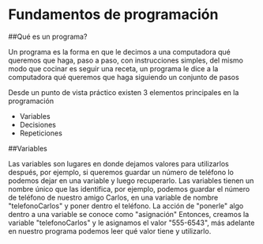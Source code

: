# Fundamentos de programación

##Qué es un programa?

Un programa es la forma en que le decimos a una computadora qué queremos que haga, paso a paso, con instrucciones simples, del mismo modo que cocinar es seguir una receta, un programa le dice a la computadora qué queremos que haga siguiendo un conjunto de pasos

Desde un punto de vista práctico existen 3 elementos principales en la programación

- Variables
- Decisiones
- Repeticiones

##Variables

Las variables son lugares en donde dejamos valores para utilizarlos después, por ejemplo, si queremos guardar un número de teléfono lo podemos dejar en una variable y luego recuperarlo.
Las variables tienen un nombre único que las identifica, por ejemplo, podemos guardar el número de teléfono de nuestro amigo Carlos, en una variable de nombre "telefonoCarlos" y poner dentro el teléfono.
La acción de "ponerle" algo dentro a una variable se conoce como "asignación"
Entonces, creamos la variable "telefonoCarlos" y le asignamos el valor "555-6543", más adelante en nuestro programa podemos leer qué valor tiene y utilizarlo.

